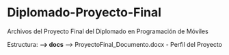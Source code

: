 # Diplomado-Proyecto-Final
Archivos del Proyecto Final del Diplomado en Programación de Móviles

Estructura:
<B>--> docs</B>
    --> ProyectoFinal_Documento.docx - Perfil del Proyecto 
